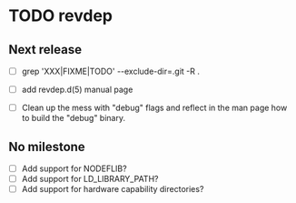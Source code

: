 TODO revdep
===========


Next release
------------
  - [ ] grep 'XXX\|FIXME\|TODO' --exclude-dir=.git  -R .
  - [ ] add revdep.d(5) manual page
  - [ ] Clean up the mess with "debug" flags and reflect in the man page how to
        build the "debug" binary.


No milestone
------------
  - [ ] Add support for NODEFLIB?
  - [ ] Add support for LD_LIBRARY_PATH?
  - [ ] Add support for hardware capability directories?
